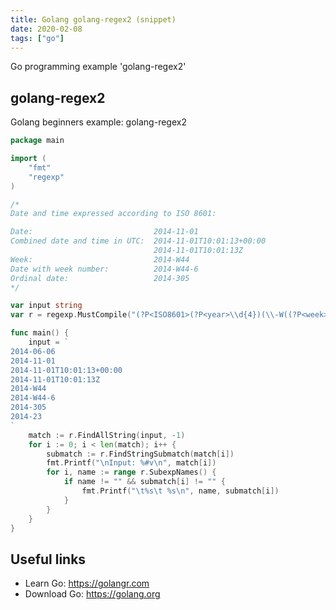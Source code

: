 ```yaml
---
title: Golang golang-regex2 (snippet)
date: 2020-02-08
tags: ["go"]
---
```

Go programming example 'golang-regex2'


## golang-regex2

Golang beginners example: golang-regex2

```go
package main

import (
	"fmt"
	"regexp"
)

/*
Date and time expressed according to ISO 8601:

Date:							2014-11-01
Combined date and time in UTC:	2014-11-01T10:01:13+00:00
								2014-11-01T10:01:13Z
Week:							2014-W44
Date with week number:			2014-W44-6
Ordinal date:					2014-305
*/

var input string
var r = regexp.MustCompile("(?P<ISO8601>(?P<year>\\d{4})(\\-W((?P<week>\\d{1,2})\\-(?P<weekday>\\d)?)|\\-(?P<month>\\d{2})\\-(?P<day>\\d{2})(T(?P<hour>\\d{2}):(?P<min>\\d{2})(:(?P<sec>\\d{2})(\\+\\d{2}:\\d{2}Z?)?)?)?|\\-(?P<yearday>\\d{1,3})))")

func main() {
	input = `
2014-06-06
2014-11-01
2014-11-01T10:01:13+00:00
2014-11-01T10:01:13Z
2014-W44
2014-W44-6
2014-305
2014-23
`
	match := r.FindAllString(input, -1)
	for i := 0; i < len(match); i++ {
		submatch := r.FindStringSubmatch(match[i])
		fmt.Printf("\nInput: %#v\n", match[i])
		for i, name := range r.SubexpNames() {
			if name != "" && submatch[i] != "" {
				fmt.Printf("\t%s\t %s\n", name, submatch[i])
			}
		}
	}
}

```

## Useful links

- Learn Go: https://golangr.com
- Download Go: https://golang.org
